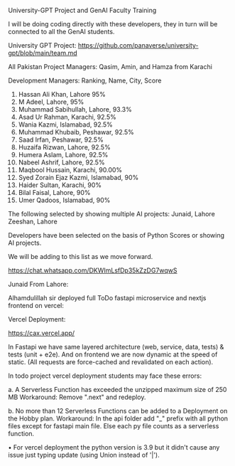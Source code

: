 
University-GPT Project and GenAI Faculty Training

I will be doing coding directly with these developers, they in turn will be connected to all the GenAI students.


University GPT Project:
https://github.com/panaverse/university-gpt/blob/main/team.md

All Pakistan Project Managers:
Qasim, Amin, and Hamza from Karachi

Development Managers:
Ranking, Name, City, Score
1. Hassan Ali Khan, Lahore 95%
1. M Adeel, Lahore, 95%
3. Muhammad Sabihullah, Lahore, 93.3%
4. Asad Ur Rahman, Karachi, 92.5%
4. Wania Kazmi, Islamabad, 92.5%
4. Muhammad Khubaib, Peshawar, 92.5%
4. Saad Irfan, Peshawar, 92.5%
4. Huzaifa Rizwan, Lahore, 92.5%
4. Humera Aslam, Lahore, 92.5%
4. Nabeel Ashrif, Lahore, 92.5%
5. Maqbool Hussain, Karachi, 90.00%
5. Syed Zorain Ejaz Kazmi, Islamabad, 90%
5. Haider Sultan, Karachi, 90%
5. Bilal Faisal, Lahore, 90%
5. Umer Qadoos, Islamabad, 90%


The following selected by showing multiple AI projects:
Junaid, Lahore
Zeeshan, Lahore

Developers have been selected on the basis of Python Scores or showing AI projects.

We will be adding to this list as we move forward.


https://chat.whatsapp.com/DKWImLsfDp35kZzDG7wqwS


Junaid From Lahore:

Alhamdulillah sir deployed full ToDo fastapi microservice and nextjs frontend on vercel:

Vercel Deployment:

https://cax.vercel.app/

In Fastapi we have same layered architecture (web, service, data, tests) & tests (unit + e2e). And on frontend we are now dynamic at the speed of static. (All requests are force-cached and revalidated on each action).

In todo project vercel deployment students may face these errors:

a. A Serverless Function has exceeded the unzipped maximum size of 250 MB
Workaround: Remove ".next" and redeploy.

b. No more than 12 Serverless Functions can be added to a Deployment on the Hobby plan.
Workaround: In the api folder add "_" prefix with all python files except for fastapi main file.  Else each py file counts as a serverless function.

•⁠  ⁠For vercel deployment the python version is 3.9 but it didn't cause any issue just typing update (using Union instead of '|').
